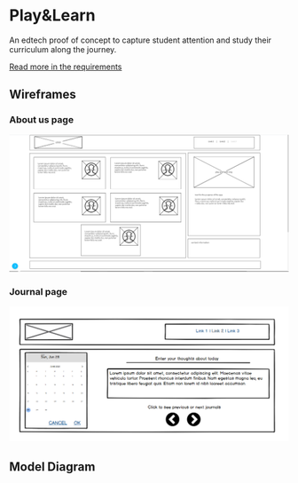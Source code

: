 # Play&Learn
An edtech proof of concept to capture student attention and study their curriculum along the journey.

[Read more in the requirements](requirements.md)

## Wireframes

### About us page
![about us page - wireframe](img/about-wireframe.PNG)

### Journal page
![journal page - wireframe](img/journal-wireframe.png)


## Model Diagram
